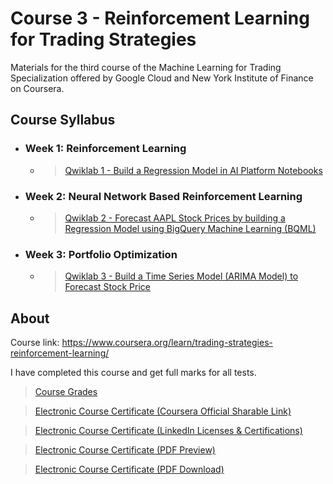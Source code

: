 # Course 3 - Reinforcement Learning for Trading Strategies

Materials for the third course of the Machine Learning for Trading Specialization offered by Google Cloud and New York Institute of Finance on Coursera.

## Course Syllabus

+ ### Week 1: Reinforcement Learning
  + > [Qwiklab 1 - Build a Regression Model in AI Platform Notebooks](https://github.com/PeterQiu0516/GoogleCloud-ML-for-Trading/tree/master/Course%201%20-%20Introduction%20to%20Trading%2C%20Machine%20Learning%20%26%20GCP/Qwiklab%201%20-%20Building%20a%20Regression%20Model%20in%20AI%20Platform%20Notebooks)
+ ### Week 2: Neural Network Based Reinforcement Learning
  + > [Qwiklab 2 - Forecast AAPL Stock Prices by building a Regression Model using BigQuery Machine Learning (BQML)](https://github.com/PeterQiu0516/GoogleCloud-ML-for-Trading/tree/master/Course%201%20-%20Introduction%20to%20Trading%2C%20Machine%20Learning%20%26%20GCP/Qwiklab%202%20-%20Forecasting%20AAPL%20Stock%20Prices%20by%20building%20a%20Regression%20Model%20using%20BigQuery%20Machine%20Learning(BQML))
+ ### Week 3: Portfolio Optimization
  + > [Qwiklab 3 - Build a Time Series Model (ARIMA Model) to Forecast Stock Price](https://github.com/PeterQiu0516/GoogleCloud-ML-for-Trading/tree/master/Course%201%20-%20Introduction%20to%20Trading%2C%20Machine%20Learning%20%26%20GCP/Qwiklab%203%20-%20Build%20a%20Time%20Series%20Model%20(ARIMA%20Model)%20to%20Forecast%20Stock%20Price)

## About

Course link: https://www.coursera.org/learn/trading-strategies-reinforcement-learning/

I have completed this course and get full marks for all tests.

>[Course Grades](https://github.com/PeterQiu0516/GoogleCloud-ML-for-Trading/blob/master/Course%201%20-%20Introduction%20to%20Trading%2C%20Machine%20Learning%20%26%20GCP/Course%20Grades.jpg)

>[Electronic Course Certificate (Coursera Official Sharable Link)](https://www.coursera.org/account/accomplishments/certificate/LP8JAXBGMKUZ)

>[Electronic Course Certificate (LinkedIn Licenses & Certifications)](https://www.linkedin.com/in/%E6%98%8C%E5%85%83-%E9%82%B1-b75857198/)


>[Electronic Course Certificate (PDF Preview)](https://github.com/PeterQiu0516/GoogleCloud-ML-for-Trading/blob/master/Course%201%20-%20Introduction%20to%20Trading%2C%20Machine%20Learning%20%26%20GCP/Course%20Certificate%20for%20Introduction%20to%20Trading%2C%20Machine%20Learning%20%26%20GCP.pdf)

>[Electronic Course Certificate (PDF Download)](https://github.com/PeterQiu0516/GoogleCloud-ML-for-Trading/raw/master/Course%201%20-%20Introduction%20to%20Trading%2C%20Machine%20Learning%20%26%20GCP/Course%20Certificate%20for%20Introduction%20to%20Trading%2C%20Machine%20Learning%20%26%20GCP.pdf)
